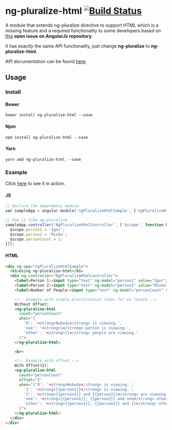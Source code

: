 # ng-pluralize-html [![Build Status](https://travis-ci.org/christianesperar/ng-pluralize-html.svg?branch=master)](https://travis-ci.org/christianesperar/ng-pluralize-html)
A module that extends ng-pluralize directive to support HTML which is a missing feature and a required functionality to some developers based on [this](https://github.com/angular/angular.js/issues/4790) **open issue on AngularJs repository**.

It has exactly the same API functionality, just change **ng-pluralize** to **ng-pluralize-html**.

API documentation can be found [here](https://docs.angularjs.org/api/ng/directive/ngPluralize).

## Usage
### Install
#### Bower
    bower install ng-pluralize-html --save
#### Npm
    npm install ng-pluralize-html --save
#### Yarn
    yarn add ng-pluralize-html --save
### Example
Click [here](https://rawgit.com/christianesperar/ng-pluralize-html/master/example/github.html) to see it in action.

#### JS
```javascript
// Declare the dependency module
var sampleApp = angular.module('ngPluralizeHtmlSample', ['ngPluralizeHtml']);

// Use it like ng-pluralize
sampleApp.controller('NgPluralizeHtmlController', ['$scope', function NgPluralizeHtmlController($scope){
  $scope.person1 = 'Igor';
  $scope.person2 = 'Misko';
  $scope.personCount = 1;
}]);
```

#### HTML
```html
<div ng-app="ngPluralizeHtmlSample">
  <h1>Using ng-pluralize-html</h1>
  <div ng-controller="NgPluralizeHtmlController">
    <label>Person 1:<input type="text" ng-model="person1" value="Igor"/></label><br/>
    <label>Person 2:<input type="text" ng-model="person2" value="Misko"/></label><br/>
    <label>Number of People:<input type="text" ng-model="personCount" value="1"/></label><br/>

    <!-- Example with simple pluralization rules for en locale -->
    Without Offset:
    <ng-pluralize-html
      count="personCount"
      when="{
        '0': '<strong>Nobody</strong> is viewing.',
        'one': '<strong>1</strong> person is viewing.',
        'other': '<strong>{}</strong> people are viewing.'
      }">
    </ng-pluralize-html>

    <br>

    <!-- Example with offset -->
    With Offset(2):
    <ng-pluralize-html
      count="personCount"
      offset="2"
      when="{'0': '<strong>Nobody</strong> is viewing.',
        '1': '<strong>{{person1}}</strong> is viewing.',
        '2': '<strong>{{person1}} and {{person2}}</strong> are viewing.',
        'one': '<strong>{{person1}}, {{person2}} and one</strong> other person are viewing.',
        'other': '<strong>{{person1}}, {{person2}} and {}</strong> other people are viewing.'
      }">
    </ng-pluralize-html>
  </div>
</div>
```
